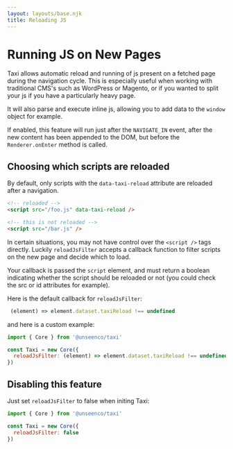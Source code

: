 ```yaml
---
layout: layouts/base.njk
title: Reloading JS
---
```


# Running JS on New Pages
Taxi allows automatic reload and running of js present on a fetched page during the navigation cycle. This is especially useful when working with traditional CMS's such as WordPress or Magento, or if you wanted to split your js if you have a particularly heavy page.

It will also parse and execute inline js, allowing you to add data to the `window` object for example.

If enabled, this feature will run just after the `NAVIGATE_IN` event, after the new content has been appended to the DOM, but before the `Renderer.onEnter` method is called.

## Choosing which scripts are reloaded
By default, only scripts with the `data-taxi-reload` attribute are reloaded after a navigation.

```html
<!-- reloaded -->
<script src="/foo.js" data-taxi-reload />

<!-- this is not reloaded -->
<script src="/bar.js" />
```
In certain situations, you may not have control over the `<script />` tags directly. Luckily `reloadJsFilter` accepts a callback function to filter scripts on the new page and decide which to load.

Your callback is passed the `script` element, and must return a boolean indicating whether the script should be reloaded or not (you could check the src or id attributes for example).

Here is the default callback for `reloadJsFilter`:

```js
 (element) => element.dataset.taxiReload !== undefined
```

and here is a custom example:
```js
import { Core } from '@unseenco/taxi'

const Taxi = new Core({
  reloadJsFilter: (element) => element.dataset.taxiReload !== undefined || element.src?.match('bar.js')
})
```


## Disabling this feature
Just set `reloadJsFilter` to false when initing Taxi:

```js
import { Core } from '@unseenco/taxi'

const Taxi = new Core({
  reloadJsFilter: false
})
```